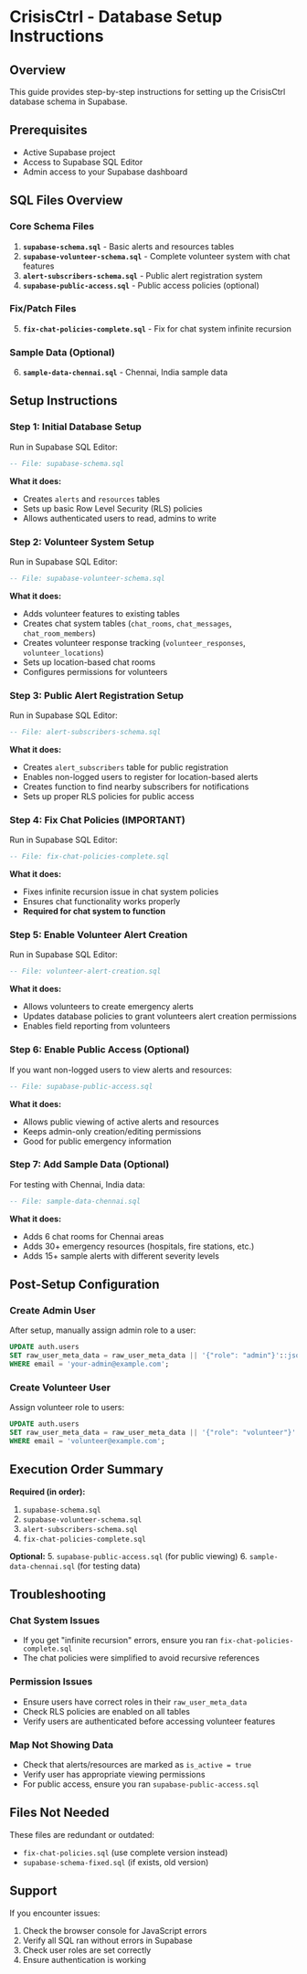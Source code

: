 # CrisisCtrl - Database Setup Instructions

## Overview
This guide provides step-by-step instructions for setting up the CrisisCtrl database schema in Supabase.

## Prerequisites
- Active Supabase project
- Access to Supabase SQL Editor
- Admin access to your Supabase dashboard

## SQL Files Overview

### Core Schema Files
1. **`supabase-schema.sql`** - Basic alerts and resources tables
2. **`supabase-volunteer-schema.sql`** - Complete volunteer system with chat features
3. **`alert-subscribers-schema.sql`** - Public alert registration system
4. **`supabase-public-access.sql`** - Public access policies (optional)

### Fix/Patch Files
5. **`fix-chat-policies-complete.sql`** - Fix for chat system infinite recursion

### Sample Data (Optional)
6. **`sample-data-chennai.sql`** - Chennai, India sample data

## Setup Instructions

### Step 1: Initial Database Setup
Run in Supabase SQL Editor:
```sql
-- File: supabase-schema.sql
```
**What it does:**
- Creates `alerts` and `resources` tables
- Sets up basic Row Level Security (RLS) policies
- Allows authenticated users to read, admins to write

### Step 2: Volunteer System Setup
Run in Supabase SQL Editor:
```sql
-- File: supabase-volunteer-schema.sql
```
**What it does:**
- Adds volunteer features to existing tables
- Creates chat system tables (`chat_rooms`, `chat_messages`, `chat_room_members`)
- Creates volunteer response tracking (`volunteer_responses`, `volunteer_locations`)
- Sets up location-based chat rooms
- Configures permissions for volunteers

### Step 3: Public Alert Registration Setup
Run in Supabase SQL Editor:
```sql
-- File: alert-subscribers-schema.sql
```
**What it does:**
- Creates `alert_subscribers` table for public registration
- Enables non-logged users to register for location-based alerts
- Creates function to find nearby subscribers for notifications
- Sets up proper RLS policies for public access

### Step 4: Fix Chat Policies (IMPORTANT)
Run in Supabase SQL Editor:
```sql
-- File: fix-chat-policies-complete.sql
```
**What it does:**
- Fixes infinite recursion issue in chat system policies
- Ensures chat functionality works properly
- **Required for chat system to function**

### Step 5: Enable Volunteer Alert Creation
Run in Supabase SQL Editor:
```sql
-- File: volunteer-alert-creation.sql
```
**What it does:**
- Allows volunteers to create emergency alerts
- Updates database policies to grant volunteers alert creation permissions
- Enables field reporting from volunteers

### Step 6: Enable Public Access (Optional)
If you want non-logged users to view alerts and resources:
```sql
-- File: supabase-public-access.sql
```
**What it does:**
- Allows public viewing of active alerts and resources
- Keeps admin-only creation/editing permissions
- Good for public emergency information

### Step 7: Add Sample Data (Optional)
For testing with Chennai, India data:
```sql
-- File: sample-data-chennai.sql
```
**What it does:**
- Adds 6 chat rooms for Chennai areas
- Adds 30+ emergency resources (hospitals, fire stations, etc.)
- Adds 15+ sample alerts with different severity levels

## Post-Setup Configuration

### Create Admin User
After setup, manually assign admin role to a user:
```sql
UPDATE auth.users 
SET raw_user_meta_data = raw_user_meta_data || '{"role": "admin"}'::jsonb 
WHERE email = 'your-admin@example.com';
```

### Create Volunteer User
Assign volunteer role to users:
```sql
UPDATE auth.users 
SET raw_user_meta_data = raw_user_meta_data || '{"role": "volunteer"}'::jsonb 
WHERE email = 'volunteer@example.com';
```

## Execution Order Summary

**Required (in order):**
1. `supabase-schema.sql`
2. `supabase-volunteer-schema.sql` 
3. `alert-subscribers-schema.sql`
4. `fix-chat-policies-complete.sql`

**Optional:**
5. `supabase-public-access.sql` (for public viewing)
6. `sample-data-chennai.sql` (for testing data)

## Troubleshooting

### Chat System Issues
- If you get "infinite recursion" errors, ensure you ran `fix-chat-policies-complete.sql`
- The chat policies were simplified to avoid recursive references

### Permission Issues
- Ensure users have correct roles in their `raw_user_meta_data`
- Check RLS policies are enabled on all tables
- Verify users are authenticated before accessing volunteer features

### Map Not Showing Data
- Check that alerts/resources are marked as `is_active = true`
- Verify user has appropriate viewing permissions
- For public access, ensure you ran `supabase-public-access.sql`

## Files Not Needed
These files are redundant or outdated:
- `fix-chat-policies.sql` (use complete version instead)
- `supabase-schema-fixed.sql` (if exists, old version)

## Support
If you encounter issues:
1. Check the browser console for JavaScript errors
2. Verify all SQL ran without errors in Supabase
3. Check user roles are set correctly
4. Ensure authentication is working